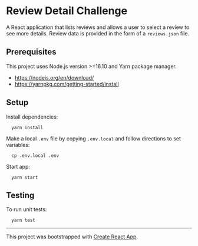 # Review Detail Challenge

A React application that lists reviews and allows a user to select a review to see more details. Review data is provided in the form of a `reviews.json` file.

## Prerequisites

This project uses Node.js version >=16.10 and Yarn package manager.

- https://nodejs.org/en/download/
- https://yarnpkg.com/getting-started/install

## Setup

Install dependencies:

```
  yarn install
```

Make a local `.env` file by copying `.env.local` and follow directions to set variables:

```
  cp .env.local .env
```

Start app:

```
  yarn start
```

## Testing

To run unit tests:

```
  yarn test
```

---

This project was bootstrapped with [Create React App](https://github.com/facebook/create-react-app).

